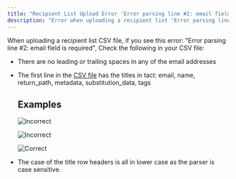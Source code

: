 ```yaml
---
title: "Recipient List Upload Error 'Error parsing line #2: email field is required'"
description: "Error when uploading a recipient list 'Error parsing line #2: email field is required'"
---
```


When uploading a recipient list CSV file, if you see this error:  "Error parsing line #2: email field is required", Check the following in your CSV file:

  * There are no leading or trailing spaces in any of the email addresses
  
  * The first line in the [CSV file](https://app.sparkpost.com/assets/csv-templates/recipient-list-template.csv) has the titles in tact:
    email,	name,	return_path,	metadata,	substitution_data,	tags
    
    ## Examples
    
       ![Incorrect](media/IncorrectCSV-2.png)
    
       ![Incorrect](media/IncorrectCSV-1.png)
    
       ![Correct](media/CorrectCSV.png)
    
  * The case of the title row headers is all in lower case as the parser is case sensitive.
